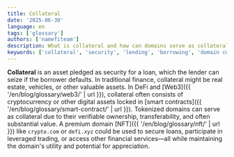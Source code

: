 ```yaml
---
title: Collateral
date: '2025-06-30'
language: en
tags: ['glossary']
authors: ['namefiteam']
description: What is collateral and how can domains serve as collateral in DeFi?
keywords: ['collateral', 'security', 'lending', 'borrowing', 'domain collateral', 'DeFi']
---
```


**Collateral** is an asset pledged as security for a loan, which the lender can seize if the borrower defaults. In traditional finance, collateral might be real estate, vehicles, or other valuable assets. In DeFi and [Web3]({{ '/en/blog/glossary/web3/' | url }}), collateral often consists of cryptocurrency or other digital assets locked in [smart contracts]({{ '/en/blog/glossary/smart-contract/' | url }}). Tokenized domains can serve as collateral due to their verifiable ownership, transferability, and often substantial value. A premium domain [NFT]({{ '/en/blog/glossary/nft/' | url }}) like `crypto.com` or `defi.xyz` could be used to secure loans, participate in leveraged trading, or access other financial services—all while maintaining the domain's utility and potential for appreciation.